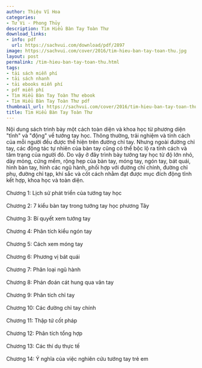 ```yaml
---
author: Thiệu Vĩ Hoa
categories:
- Tử Vi - Phong Thủy
description: Tìm Hiểu Bàn Tay Toàn Thư
download_links:
- info: pdf
  url: https://sachvui.com/download/pdf/2897
image: https://sachvui.com/cover/2016/tim-hieu-ban-tay-toan-thu.jpg
layout: post
permalink: /tim-hieu-ban-tay-toan-thu.html
tags:
- tải sách miễn phí
- tải sách nhanh
- tải ebooks miễn phí
- pdf miễn phí
- Tìm Hiểu Bàn Tay Toàn Thư ebook
- Tìm Hiểu Bàn Tay Toàn Thư pdf
thumbnail_url: https://sachvui.com/cover/2016/tim-hieu-ban-tay-toan-thu.jpg
title: Tìm Hiểu Bàn Tay Toàn Thư
---
```


 <div class="item-desc text-justify"> <p>Nội dung sách trình bày một cách toàn diện và khoa học từ phương diện "tĩnh" và "động" về tướng tay học. Thông thường, trải nghiệm và tính cách của mỗi người đều được thể hiện trên đường chỉ tay. Nhưng ngoài đường chỉ tay, các động tác tự nhiên của bàn tay cũng có thể bộc lộ ra tính cách và tâm trạng của người đó. Do vậy ở đây trình bày tướng tay học từ độ lớn nhỏ, dày mỏng, cứng mềm, rộng hẹp của bàn tay, móng tay, ngón tay, bát quái, hình bàn tay, hình các ngũ hành, phối hợp với đường chỉ chính, đường chỉ phụ, đường chỉ tạp, khí sắc và cốt cách nhằm đạt được mục đích động tĩnh kết hợp, khoa học và toàn diện.<br><br>Chương 1: Lịch sử phát triển của tướng tay học<br><br>Chương 2: 7 kiểu bàn tay trong tướng tay học phương Tây<br><br>Chương 3: Bí quyết xem tướng tay<br><br>Chương 4: Phân tích kiểu ngón tay<br><br>Chương 5: Cách xem móng tay<br><br>Chương 6: Phương vị bát quái<br><br>Chương 7: Phân loại ngũ hành<br><br>Chương 8: Phán đoán cát hung qua vân tay<br><br>Chương 9: Phân tích chỉ tay<br><br>Chương 10: Các đường chỉ tay chính<br><br>Chương 11: Thập tứ cốt pháp<br><br>Chương 12: Phân tích tổng hợp<br><br>Chương 13: Các thí dụ thực tế<br><br>Chương 14: Ý nghĩa của việc nghiên cứu tướng tay trẻ em<br> </p> </div>